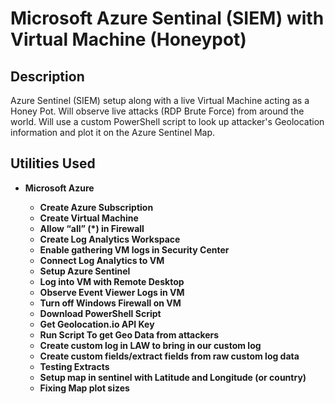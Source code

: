 <h1>Microsoft Azure Sentinal (SIEM) with Virtual Machine (Honeypot)</h1>

<h2>Description</h2>
Azure Sentinel (SIEM) setup along with a live Virtual Machine acting as a Honey Pot. Will observe live attacks (RDP Brute Force) from around the world. Will use a custom PowerShell script to look up attacker's Geolocation information and plot it on the Azure Sentinel Map.
<br />


<h2>Utilities Used</h2>

- <b> Microsoft Azure
  - Create Azure Subscription
  - Create Virtual Machine
  - Allow “all” (*) in Firewall
  - Create Log Analytics Workspace
  - Enable gathering VM logs in Security Center
  - Connect Log Analytics to VM
  - Setup Azure Sentinel
  - Log into VM with Remote Desktop
  - Observe Event Viewer Logs in VM
  - Turn off Windows Firewall on VM
  - Download PowerShell Script
  - Get Geolocation.io API Key
  - Run Script To get Geo Data from attackers
  - Create custom log in LAW to bring in our custom log
  - Create custom fields/extract fields from raw custom log data
  - Testing Extracts
  - Setup map in sentinel with Latitude and Longitude (or country)
  - Fixing Map plot sizes 
